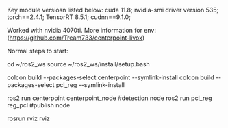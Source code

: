 Key module versiosn listed below:
cuda 11.8;
nvidia-smi driver version 535;
torch==2.4.1;
TensorRT 8.5.1;
cudnn==9.1.0;

Worked with nvidia 4070ti.
More information for env:
(https://github.com/Tream733/centerpoint-livox)




Normal steps to start:

cd ~/ros2_ws
source ~/ros2_ws/install/setup.bash

colcon build --packages-select centerpoint --symlink-install
colcon build --packages-select pcl_reg --symlink-install

ros2 run centerpoint centerpoint_node #detection node
ros2 run pcl_reg reg_pcl #publish node

rosrun rviz rviz
